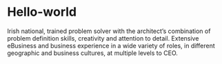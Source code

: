 # Hello-world
Irish national, trained problem solver with the architect’s combination of problem definition skills, creativity and attention to detail. Extensive eBusiness and business experience in a wide variety of roles, in different geographic and business cultures, at multiple levels to CEO.
